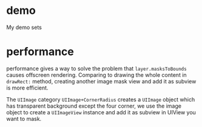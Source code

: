 # demo
My demo sets

# performance

performance gives a way to solve the problem that `layer.masksToBounds` causes offscreen rendering. Comparing to drawing the whole content in `drawRect:` method, creating another image mask view and add it as subview is more efficient.

The `UIImage` category `UIImage+CornerRadius` creates a `UIImage` object which has transparent background except the four corner, we use the image object to create a `UIImageView` instance and add it as subview in UIView you want to mask.
